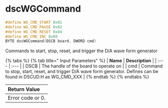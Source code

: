 # dscWGCommand

```c
#define WG_CMD_START 0x01
#define WG_CMD_PAUSE 0x02
#define WG_CMD_RESET 0x04
#define WG_CMD_INC 0x08
BYTE dscWGCommand(DSCB board, DWORD cmd)
```

Commands to start, stop, reset, and trigger the D/A wave form generator

{% tabs %}
{% tab title=" Input Parameters" %}
| **Name** | **Description** |
| :--- | :--- |
| DSCB  | The handle of the board to operate on |
| cmd | Command to stop, start, reset, and trigger D/A wave form generator. Defines can be found in DSCUD.H as WG\_CMD\_XXX |
{% endtab %}
{% endtabs %}

| Return Value |
| :--- |
| Error code or 0. |

